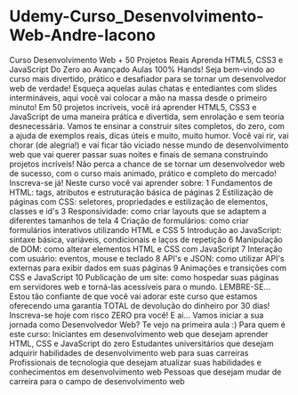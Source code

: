 # Udemy-Curso_Desenvolvimento-Web-Andre-Iacono
 Curso Desenvolvimento Web + 50 Projetos Reais  Aprenda HTML5, CSS3 e JavaScript Do Zero ao Avançado  Aulas 100% Hands!    Seja bem-vindo ao curso mais divertido, prático e desafiador para se tornar um desenvolvedor web de verdade! Esqueça aquelas aulas chatas e entediantes com slides intermináveis, aqui você vai colocar a mão na massa desde o primeiro minuto!  Em 50 projetos incríveis, você irá aprender HTML5, CSS3 e JavaScript de uma maneira prática e divertida, sem enrolação e sem teoria desnecessária. Vamos te ensinar a construir sites completos, do zero, com a ajuda de exemplos reais, dicas úteis e muito, muito humor.  Você vai rir, vai chorar (de alegria!) e vai ficar tão viciado nesse mundo de desenvolvimento web que vai querer passar suas noites e finais de semana construindo projetos incríveis!  Não perca a chance de se tornar um desenvolvedor web de sucesso, com o curso mais animado, prático e completo do mercado! Inscreva-se já!    Neste curso você vai aprender sobre:    1 Fundamentos de HTML: tags, atributos e estruturação básica de páginas  2 Estilização de páginas com CSS: seletores, propriedades e estilização de elementos, classes e id's  3 Responsividade: como criar layouts que se adaptem a diferentes tamanhos de tela  4 Criação de formulários: como criar formulários interativos utilizando HTML e CSS  5 Introdução ao JavaScript: sintaxe básica, variáveis, condicionais e laços de repetição  6 Manipulação de DOM: como alterar elementos HTML e CSS com JavaScript  7 Interação com usuário: eventos, mouse e teclado  8 API's e JSON: como utilizar API's externas para exibir dados em suas páginas  9 Animações e transições com CSS e JavaScript  10 Publicação de um site: como hospedar suas páginas em servidores web e torná-las acessíveis para o mundo.    LEMBRE-SE… Estou tão confiante de que você vai adorar este curso que estamos oferecendo uma garantia TOTAL de devolução do dinheiro por 30 dias! Inscreva-se hoje com risco ZERO pra você!    E ai... Vamos iniciar a sua jornada como Desenvolvedor Web?  Te vejo na primeira aula :)  Para quem é este curso: Iniciantes em desenvolvimento web que desejam aprender HTML, CSS e JavaScript do zero Estudantes universitários que desejam adquirir habilidades de desenvolvimento web para suas carreiras Profissionais de tecnologia que desejam atualizar suas habilidades e conhecimentos em desenvolvimento web Pessoas que desejam mudar de carreira para o campo de desenvolvimento web

